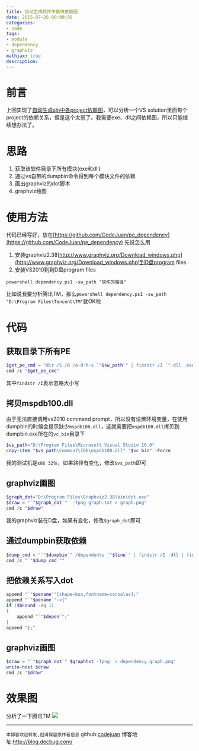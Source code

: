 ```yaml
---
title: 自动生成软件中模块依赖图
date: 2015-07-26 00:00:00
categories:
- code
tags: 
- module
- dependency
- graphviz
mathjax: true
description: 
---
```



# 前言
上回实现了[自动生成sln中各project依赖图](http://blog.decbug.com/2015/07/06/dependency_in_sln/)，可以分析一个VS solution里面每个project的依赖关系，但是这个太弱了。我需要exe、dll之间依赖图，所以只能继续想办法了。

# 思路
1. 获取该软件目录下所有模块(exe和dll)
2. 通过vs自带的dumpbin命令得到每个模块文件的依赖
3. 画出graphviz的dot脚本
4. graphviz绘图

<!--more-->

# 使用方法
代码已经写好，放在[https://github.com/CodeJuan/pe_dependency](https://github.com/CodeJuan/pe_dependency)
先说怎么用
1. 安装graphviz2.38[http://www.graphviz.org/Download_windows.php](http://www.graphviz.org/Download_windows.php)到D盘program files
2. 安装VS2010到到D盘program files
```batch
powershell dependency.ps1 -sw_path "软件的路径"
```
比如说我要分析腾讯TM，那么`powershell dependency.ps1 -sw_path "D:\Program Files\Tencent\TM"`就OK啦


# 代码
## 获取目录下所有PE
```powershell
$get_pe_cmd = "dir /S /B /a-d-h-s `"$sw_path`" | findstr /I `".dll .exe`" > files.txt"
cmd /c "$get_pe_cmd"
```
其中`findstr /I`表示忽略大小写

## 拷贝mspdb100.dll
由于无法直接调用vs2010 command prompt，所以没有设置环境变量，在使用dumpbin的时候会提示缺少`mspdb100.dll`，这就需要把`mspdb100.dll`拷贝到dumpbin.exe所在的`vc_bin`目录下
```powershell
$vs_path="D:\Program Files\Microsoft Visual Studio 10.0"
copy-item "$vs_path\Common7\IDE\mspdb100.dll" "$vc_bin" -Force 
```
我的测试机是`x86 32位`，如果路径有变化，修改`$vs_path`即可

## graphviz画图
```powershell
$graph_dot="D:\Program Files\Graphviz2.38\bin\dot.exe"
$draw = "`"$graph_dot`"  -Tpng graph.txt > graph.png" 
cmd /c "$draw"
```
我的graphviz装在D盘，如果有变化，修改`$graph_dot`即可

## 通过dumpbin获取依赖
```powershell
$dump_cmd = "`"$dumpbin`" /dependents `"$line`" | findstr /I .dll | findstr /I /vi `"dump of file`" > $deptxt"
cmd /c "`"$dump_cmd`""
```

## 把依赖关系写入dot
```powershell
append "`"$pename`"[shape=box,fontname=consolas];"
append "`"$pename`"->{"
if ($bFound -eq 1)
{
    append "`"$depen`";"
}
append "};"
```

## graphviz画图
```powershell
$draw = "`"$graph_dot`" $graphtxt -Tpng  > dependency_graph.png" 
write-host $draw
cmd /c "$draw"

````

# 效果图
分析了一下腾讯TM
![](https://github.com/CodeJuan/pe_dependency/raw/master/dependency_graph11.png)


-----------------------

`本博客欢迎转发,但请保留原作者信息`
github:[codejuan](https://github.com/CodeJuan)
博客地址:http://blog.decbug.com/

